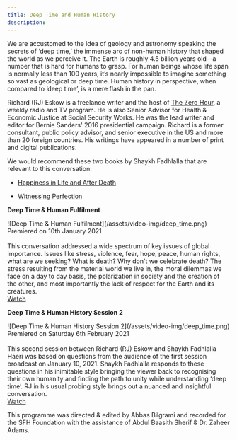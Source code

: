 ```yaml
---
title: Deep Time and Human History
description:
---
```


We are accustomed to the idea of geology and astronomy speaking the secrets of ‘deep time,’ the immense arc of non-human history that shaped the world as we perceive it. The Earth is roughly 4.5 billion years old—a number that is hard for humans to grasp. For human beings whose life span is normally less than 100 years, it’s nearly impossible to imagine something so vast as geological or deep time. Human history in perspective, when compared to ‘deep time’, is a mere flash in the pan.

Richard (RJ) Eskow is a freelance writer and the host of <a href="https://tunein.com/podcasts/Progressive-Talk/The-Zero-Hour-with-RJ-Eskow-p603878/" target="_blank" rel="noopnener noreferrer">The Zero Hour</a>, a weekly radio and TV program. He is also Senior Advisor for Health & Economic Justice at Social Security Works. He was the lead writer and editor for Bernie Sanders' 2016 presidential campaign. Richard is a former consultant, public policy advisor, and senior executive in the US and more than 20 foreign countries. His writings have appeared in a number of print and digital publications. 

We would recommend these two books by Shaykh Fadhlalla that are relevant to this conversation:

- <a href="http://zahrapublications.pub/book-HappinessInLifeAndAfterDeath.php#bookTitle" target="_blank" rel="noopener noreferrer">Happiness in Life and After Death</a>

- <a href="http://zahrapublications.pub/book-WitnessingPerfection.php#bookTitle" target="_blank" rel="noopener noreferrer">Witnessing Perfection</a>

<div markdown="1" class="card article sidebar center">

**Deep Time & Human Fulfilment**

<div markdown="2" class="article-image">
![Deep Time & Human Fulfilment](/assets/video-img/deep_time.png)
</div>

<div markdown="3" class="article-para">
Premiered on 10th January 2021<br/><br/>
This conversation addressed a wide spectrum of key issues of global importance. Issues like stress, violence, fear, hope, peace, human rights, what are we seeking? What is death? Why don't we celebrate death? The stress resulting from the material world we live in, the moral dilemmas we face on a day to day basis, the polarization in society and the creation of the other, and most importantly the lack of respect for the Earth and its creatures. 
</div>

<div markdown="3" class="article-link">
<a href="https://www.youtube.com/watch?v=tvGZLiBGyRo" target="_blank" rel="noopener noreferrer">Watch</a>
</div>

</div>

<div markdown="1" class="card article sidebar center">

**Deep Time & Human History Session 2**

<div markdown="2" class="article-image">
![Deep Time & Human History Session 2](/assets/video-img/deep_time.png)
</div>

<div markdown="3" class="article-para">
Premiered on Saturday 6th February 2021<br/><br/>
This second session between Richard (RJ) Eskow and Shaykh Fadhlalla Haeri was based on questions from the audience of the first session broadcast on January 10, 2021. Shaykh Fadhlalla responds to these questions in his inimitable style bringing the viewer back to recognising their own humanity and finding the path to unity while understanding ‘deep time’. RJ in his usual probing style brings out a nuanced and insightful conversation.
</div>

<div markdown="3" class="article-link">
<a href="https://youtu.be/q1QA3kuT1Gc" target="_blank" rel="noopener noreferrer">Watch</a>
</div>

</div> 

This programme was directed & edited by Abbas Bilgrami and recorded for the SFH Foundation with the assistance of Abdul Baasith Sherif & Dr. Zaheer Adams. 